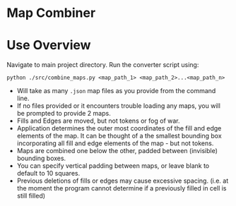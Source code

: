 # **Map Combiner**

# Use Overview

Navigate to main project directory. Run the converter script using:

`python ./src/combine_maps.py <map_path_1> <map_path_2>...<map_path_n>`  

* Will take as many `.json` map files as you provide from the command line.
* If no files provided or it encounters trouble loading any maps, you will be prompted to provide 2 maps.
* Fills and Edges are moved, but not tokens or fog of war.
* Application determines the outer most coordinates of the fill and edge elements of the map. It can be thought of a the smallest bounding box incorporating all fill and edge elements of the map - but not tokens.
* Maps are combined one below the other, padded between (invisible) bounding boxes.
* You can specify vertical padding between maps, or leave blank to default to 10 squares.
* Previous deletions of fills or edges may cause excessive spacing. (i.e. at the moment the program cannot determine if a previously filled in cell is still filled)
